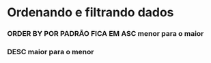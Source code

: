 # Ordenando e filtrando dados

### ORDER BY POR PADRÃO FICA EM ASC menor para o maior
### DESC maior para o menor 